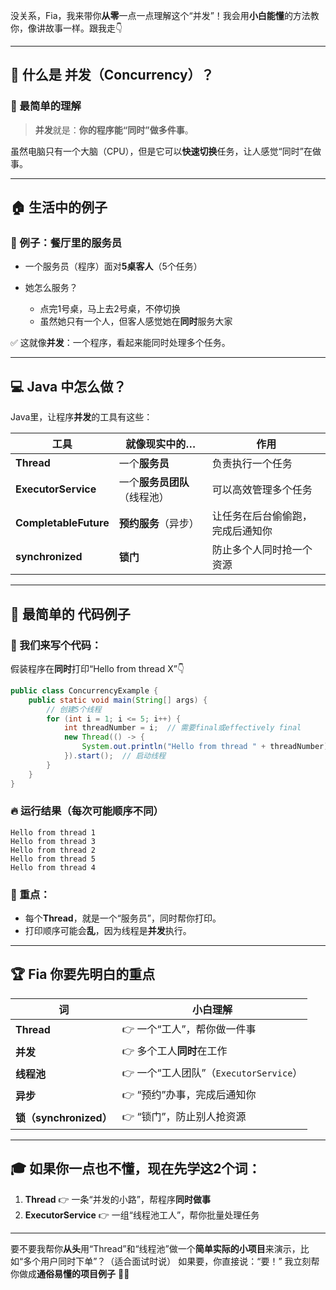 没关系，Fia，我来带你**从零**一点一点理解这个“并发”！我会用**小白能懂**的方法教你，像讲故事一样。跟我走👇

---

## 🌟 什么是 **并发（Concurrency）**？

### 📖 最简单的理解

> **并发**就是：**你的程序能“同时”做多件事**。

虽然电脑只有一个大脑（CPU），但是它可以**快速切换**任务，让人感觉“同时”在做事。

---

## 🏠 **生活中**的例子

### 🎯 例子：餐厅里的**服务员**

* 一个服务员（程序）面对**5桌客人**（5个任务）
* 她怎么服务？

    * 点完1号桌，马上去2号桌，不停切换
    * 虽然她只有一个人，但客人感觉她在**同时**服务大家

✅ 这就像**并发**：一个程序，看起来能同时处理多个任务。

---

## 💻 **Java** 中怎么做？

Java里，让程序**并发**的工具有这些：

| 工具                    | 就像现实中的…          | 作用               |
| --------------------- | ---------------- | ---------------- |
| **Thread**            | 一个**服务员**        | 负责执行一个任务         |
| **ExecutorService**   | 一个**服务员团队**（线程池） | 可以高效管理多个任务       |
| **CompletableFuture** | **预约服务**（异步）     | 让任务在后台偷偷跑，完成后通知你 |
| **synchronized**      | **锁门**           | 防止多个人同时抢一个资源     |

---

## 🚀 最简单的 **代码例子**

### 🎯 我们来写个代码：

假装程序在**同时**打印“Hello from thread X”👇

```java
public class ConcurrencyExample {
    public static void main(String[] args) {
        // 创建5个线程
        for (int i = 1; i <= 5; i++) {
            int threadNumber = i;  // 需要final或effectively final
            new Thread(() -> {
                System.out.println("Hello from thread " + threadNumber);
            }).start();  // 启动线程
        }
    }
}
```

### 🔥 运行结果（每次可能顺序不同）

```
Hello from thread 1
Hello from thread 3
Hello from thread 2
Hello from thread 5
Hello from thread 4
```

### 🎯 重点：

* 每个**Thread**，就是一个“服务员”，同时帮你打印。
* 打印顺序可能会**乱**，因为线程是**并发**执行。

---

## 🏆 Fia 你要先明白的重点

| 词                   | 小白理解                           |
| ------------------- | ------------------------------ |
| **Thread**          | 👉 一个“工人”，帮你做一件事               |
| **并发**              | 👉 多个工人**同时**在工作               |
| **线程池**             | 👉 一个“工人团队”（`ExecutorService`） |
| **异步**              | 👉 “预约”办事，完成后通知你               |
| **锁（synchronized）** | 👉 “锁门”，防止别人抢资源                |

---

## 🎓 如果你一点也不懂，现在先学这2个词：

1. **Thread** 👉 一条“并发的小路”，帮程序**同时做事**
2. **ExecutorService** 👉 一组“线程池工人”，帮你批量处理任务

---

要不要我帮你**从头**用“Thread”和“线程池”做一个**简单实际的小项目**来演示，比如“多个用户同时下单”？（适合面试时说）
如果要，你直接说：“要！” 我立刻帮你做成**通俗易懂的项目例子** 💪🏻
